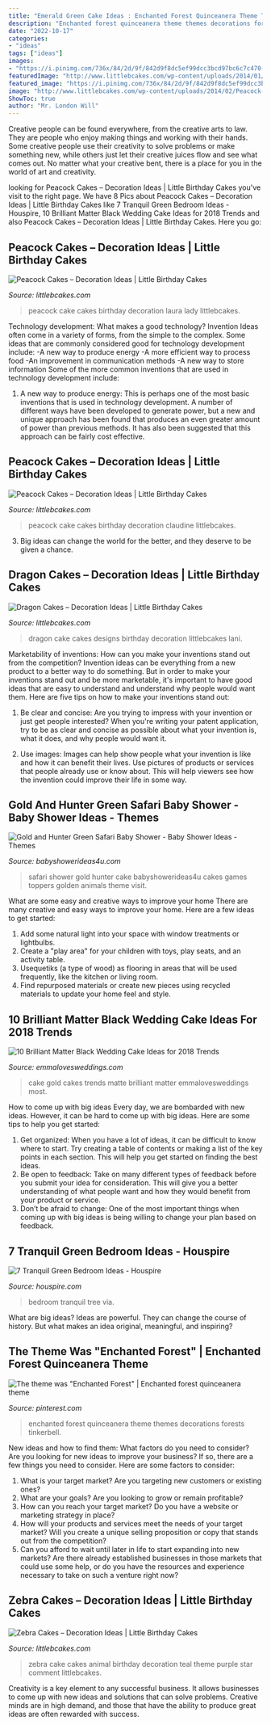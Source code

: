 ```yaml
---
title: "Emerald Green Cake Ideas : Enchanted Forest Quinceanera Theme Themes Decorations Forests Tinkerbell"
description: "Enchanted forest quinceanera theme themes decorations forests tinkerbell"
date: "2022-10-17"
categories:
- "ideas"
tags: ["ideas"]
images:
- "https://i.pinimg.com/736x/84/2d/9f/842d9f8dc5ef99dcc3bcd97bc6c7c470--enchanted-forest-party-quinceanera-themes.jpg"
featuredImage: "http://www.littlebcakes.com/wp-content/uploads/2014/01/Zebra-Cake-Pictures.jpg"
featured_image: "https://i.pinimg.com/736x/84/2d/9f/842d9f8dc5ef99dcc3bcd97bc6c7c470--enchanted-forest-party-quinceanera-themes.jpg"
image: "http://www.littlebcakes.com/wp-content/uploads/2014/02/Peacock-Cake-Pictures.jpg"
ShowToc: true
author: "Mr. London Will"
---
```



Creative people can be found everywhere, from the creative arts to law. They are people who enjoy making things and working with their hands. Some creative people use their creativity to solve problems or make something new, while others just let their creative juices flow and see what comes out. No matter what your creative bent, there is a place for you in the world of art and creativity.

	

		
looking for Peacock Cakes – Decoration Ideas | Little Birthday Cakes you've visit to the right page. We have 8 Pics about Peacock Cakes – Decoration Ideas | Little Birthday Cakes like 7 Tranquil Green Bedroom Ideas - Houspire, 10 Brilliant Matter Black Wedding Cake Ideas for 2018 Trends and also Peacock Cakes – Decoration Ideas | Little Birthday Cakes. Here you go:
		
    
## Peacock Cakes – Decoration Ideas | Little Birthday Cakes

<img loading=lazy src="http://www.littlebcakes.com/wp-content/uploads/2014/02/Peacock-Cake-Pictures.jpg" onerror="this.onerror=null;this.src='https://tse1.mm.bing.net/th?id=OIP.7S4lX5EXQeqU29_UpHA92AHaKk&amp;pid=15.1';" alt="Peacock Cakes – Decoration Ideas | Little Birthday Cakes">

_Source: littlebcakes.com_

>peacock cake cakes birthday decoration laura lady littlebcakes. 

	

Technology development: What makes a good technology?
Invention Ideas often come in a variety of forms, from the simple to the complex. Some ideas that are commonly considered good for technology development include: 
-A new way to produce energy 
-A more efficient way to process food 
-An improvement in communication methods 
-A new way to store information 
Some of the more common inventions that are used in technology development include:


1) A new way to produce energy: This is perhaps one of the most basic inventions that is used in technology development. A number of different ways have been developed to generate power, but a new and unique approach has been found that produces an even greater amount of power than previous methods. It has also been suggested that this approach can be fairly cost effective.

    
## Peacock Cakes – Decoration Ideas | Little Birthday Cakes

<img loading=lazy src="http://www.littlebcakes.com/wp-content/uploads/2014/02/Peacock-Cake.jpg" onerror="this.onerror=null;this.src='https://tse3.mm.bing.net/th?id=OIP.InP1GPKXmChr0KWdVQvr5AHaKU&amp;pid=15.1';" alt="Peacock Cakes – Decoration Ideas | Little Birthday Cakes">

_Source: littlebcakes.com_

>peacock cake cakes birthday decoration claudine littlebcakes. 

	

3. Big ideas can change the world for the better, and they deserve to be given a chance.

    
## Dragon Cakes – Decoration Ideas | Little Birthday Cakes

<img loading=lazy src="http://www.littlebcakes.com/wp-content/uploads/2013/08/Dragon-Cake-Designs-682x1024.jpg" onerror="this.onerror=null;this.src='https://tse2.mm.bing.net/th?id=OIP.eVoFuFGBZvxnsA0bhrtreQHaLH&amp;pid=15.1';" alt="Dragon Cakes – Decoration Ideas | Little Birthday Cakes">

_Source: littlebcakes.com_

>dragon cake cakes designs birthday decoration littlebcakes lani. 

	

Marketability of inventions: How can you make your inventions stand out from the competition?
Invention ideas can be everything from a new product to a better way to do something. But in order to make your inventions stand out and be more marketable, it's important to have good ideas that are easy to understand and understand why people would want them. Here are five tips on how to make your inventions stand out:
1. Be clear and concise: Are you trying to impress with your invention or just get people interested? When you're writing your patent application, try to be as clear and concise as possible about what your invention is, what it does, and why people would want it.

2. Use images: Images can help show people what your invention is like and how it can benefit their lives. Use pictures of products or services that people already use or know about. This will help viewers see how the invention could improve their life in some way.

    
## Gold And Hunter Green Safari Baby Shower - Baby Shower Ideas - Themes

<img loading=lazy src="http://www.babyshowerideas4u.com/wp-content/uploads/2018/05/Gold-and-Hunter-Green-Safari-Baby-Shower-golden-animals-toppers-600x900.jpg" onerror="this.onerror=null;this.src='https://tse3.mm.bing.net/th?id=OIP.85m5jg8jyzEPNg-xnq2prAHaLH&amp;pid=15.1';" alt="Gold and Hunter Green Safari Baby Shower - Baby Shower Ideas - Themes">

_Source: babyshowerideas4u.com_

>safari shower gold hunter cake babyshowerideas4u cakes games toppers golden animals theme visit. 

	

What are some easy and creative ways to improve your home
There are many creative and easy ways to improve your home. Here are a few ideas to get started: 
1. Add some natural light into your space with window treatments or lightbulbs. 
2. Create a "play area" for your children with toys, play seats, and an activity table. 
3. Usequetiks (a type of wood) as flooring in areas that will be used frequently, like the kitchen or living room. 
4. Find repurposed materials or create new pieces using recycled materials to update your home feel and style.

    
## 10 Brilliant Matter Black Wedding Cake Ideas For 2018 Trends

<img loading=lazy src="http://emmalovesweddings.com/wp-content/uploads/2018/02/gold-and-matte-black-wedding-cake.jpg" onerror="this.onerror=null;this.src='https://tse2.mm.bing.net/th?id=OIP.cucn4Kiuq3ismBoOcXWyMAHaK8&amp;pid=15.1';" alt="10 Brilliant Matter Black Wedding Cake Ideas for 2018 Trends">

_Source: emmalovesweddings.com_

>cake gold cakes trends matte brilliant matter emmalovesweddings most. 

	

How to come up with big ideas
Every day, we are bombarded with new ideas. However, it can be hard to come up with big ideas. Here are some tips to help you get started: 
1. Get organized: When you have a lot of ideas, it can be difficult to know where to start. Try creating a table of contents or making a list of the key points in each section. This will help you get started on finding the best ideas. 
2. Be open to feedback: Take on many different types of feedback before you submit your idea for consideration. This will give you a better understanding of what people want and how they would benefit from your product or service. 
3. Don’t be afraid to change: One of the most important things when coming up with big ideas is being willing to change your plan based on feedback.

    
## 7 Tranquil Green Bedroom Ideas - Houspire

<img loading=lazy src="https://houspire.com/wp-content/uploads/2018/01/green-bedroom-ideas-6.jpg" onerror="this.onerror=null;this.src='https://tse2.mm.bing.net/th?id=OIP.X6x-XY_mNhYupuIyE_DFUgHaKd&amp;pid=15.1';" alt="7 Tranquil Green Bedroom Ideas - Houspire">

_Source: houspire.com_

>bedroom tranquil tree via. 

	

What are big ideas?
Ideas are powerful. They can change the course of history. But what makes an idea original, meaningful, and inspiring?

    
## The Theme Was &quot;Enchanted Forest&quot; | Enchanted Forest Quinceanera Theme

<img loading=lazy src="https://i.pinimg.com/736x/84/2d/9f/842d9f8dc5ef99dcc3bcd97bc6c7c470--enchanted-forest-party-quinceanera-themes.jpg" onerror="this.onerror=null;this.src='https://tse1.mm.bing.net/th?id=OIP.ehNm5bZHi-2x9XWOdCfqvgHaLH&amp;pid=15.1';" alt="The theme was &quot;Enchanted Forest&quot; | Enchanted forest quinceanera theme">

_Source: pinterest.com_

>enchanted forest quinceanera theme themes decorations forests tinkerbell. 

	

New ideas and how to find them: What factors do you need to consider?
Are you looking for new ideas to improve your business? If so, there are a few things you need to consider. Here are some factors to consider:
1) What is your target market? Are you targeting new customers or existing ones? 
2) What are your goals? Are you looking to grow or remain profitable? 
3) How can you reach your target market? Do you have a website or marketing strategy in place? 
4) How will your products and services meet the needs of your target market? Will you create a unique selling proposition or copy that stands out from the competition? 
5) Can you afford to wait until later in life to start expanding into new markets? Are there already established businesses in those markets that could use some help, or do you have the resources and experience necessary to take on such a venture right now?

    
## Zebra Cakes – Decoration Ideas | Little Birthday Cakes

<img loading=lazy src="http://www.littlebcakes.com/wp-content/uploads/2014/01/Zebra-Cake-Pictures.jpg" onerror="this.onerror=null;this.src='https://tse2.mm.bing.net/th?id=OIP.Amx5WXNzzEtwMSk6dkhg8AHaJ4&amp;pid=15.1';" alt="Zebra Cakes – Decoration Ideas | Little Birthday Cakes">

_Source: littlebcakes.com_

>zebra cake cakes animal birthday decoration teal theme purple star comment littlebcakes. 

	

Creativity is a key element to any successful business. It allows businesses to come up with new ideas and solutions that can solve problems. Creative minds are in high demand, and those that have the ability to produce great ideas are often rewarded with success.

